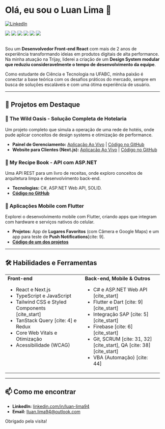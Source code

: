 # Olá, eu sou o Luan Lima 👋

<p align="left">
  <a href="https://www.linkedin.com/in/luan-lima94/" target="_blank"><img src="https://img.shields.io/badge/LinkedIn-0077B5?style=for-the-badge&logo=linkedin&logoColor=white" alt="LinkedIn"></a>
</p>

<div align="left"> 
  <img src="https://img.shields.io/badge/React-20232A?style=for-the-badge&logo=react&logoColor=61DAFB" />
  <img src="https://img.shields.io/badge/TypeScript-007ACC?style=for-the-badge&logo=typescript&logoColor=white" />
  <img src="https://img.shields.io/badge/Next.js-000000?style=for-the-badge&logo=nextdotjs&logoColor=white" />
  <img src="https://img.shields.io/badge/C%23-239120?style=for-the-badge&logo=c-sharp&logoColor=white" />
  <img src="https://img.shields.io/badge/.NET-512BD4?style=for-the-badge&logo=dotnet&logoColor=white" />
  <img src="https://img.shields.io/badge/Flutter-02569B?style=for-the-badge&logo=flutter&logoColor=white" />
</div>

<br>

Sou um **Desenvolvedor Front-end React** com mais de 2 anos de experiência transformando ideias em produtos digitais de alta performance. Na minha atuação na Trijay, liderei a criação de um **Design System modular que reduziu consideravelmente o tempo de desenvolvimento da equipe**.

Como estudante de Ciência e Tecnologia na UFABC, minha paixão é conectar a base teórica com os desafios práticos do mercado, sempre em busca de soluções escaláveis e com uma ótima experiência de usuário.



---

## 🚀 Projetos em Destaque

### 🏨 The Wild Oasis - Solução Completa de Hotelaria

Um projeto completo que simula a operação de uma rede de hotéis, onde pude aplicar conceitos de design systems e otimização de performance.

- **Painel de Gerenciamento:** [Aplicação Ao Vivo](https://the-wild-oasis-brown-kappa.vercel.app/dashboard) | [Código no GitHub](https://github.com/lluan4/the-wild-oasis)
- **Website para Clientes (Next.js):** [Aplicação Ao Vivo](https://the-wild-oasis-website-pi.vercel.app/) | [Código no GitHub](https://github.com/lluan4/the-wild-oasis-website)

### 📖 My Recipe Book - API com ASP.NET

Uma API REST para um livro de receitas, onde exploro conceitos de arquitetura limpa e desenvolvimento back-end.

- **Tecnologias:** C#, ASP.NET Web API, SOLID.
- **[Código no GitHub](https://github.com/lluan4/my-recipe-book)**

### 📱 Aplicações Mobile com Flutter

Explorei o desenvolvimento mobile com Flutter, criando apps que integram com hardware e serviços nativos do celular.

- **Projetos:** App de **Lugares Favoritos** (com Câmera e Google Maps) e um app para teste de **Push Notifications**[cite: 9].
- **[Código de um dos projetos](https://github.com/lluan4/favorite_places_app)**

---

## 🛠️ Habilidades e Ferramentas

<table>
  <tr>
    <td valign="top" width="50%">
      <strong>Front-end</strong>
      <ul>
        <li>React e Next.js</li>
        <li>TypeScript e JavaScript</li>
        <li>Tailwind CSS e Styled Components</li>
        [cite_start]<li>TanStack Query [cite: 4] e Redux</li>
        <li>Core Web Vitals e Otimização</li>
        <li>Acessibilidade (WCAG)</li>
      </ul>
    </td>
    <td valign="top" width="50%">
      <strong>Back-end, Mobile & Outros</strong>
      <ul>
        <li>C# e ASP.NET Web API</li>
        [cite_start]<li>Flutter e Dart [cite: 9]</li>
        [cite_start]<li>Integração SAP [cite: 5]</li>
        [cite_start]<li>Firebase [cite: 6]</li>
        [cite_start]<li>Git, SCRUM [cite: 31, 32][cite_start], QA [cite: 38]</li>
        [cite_start]<li>VBA (Automação) [cite: 44]</li>
      </ul>
    </td>
  </tr>
</table>

---

## 📫 Como me encontrar

- **LinkedIn:** [linkedin.com/in/luan-lima94](https://www.linkedin.com/in/luan-lima94) 
- **Email:** [Iluan.lima94@outlook.com](mailto:Iluan.lima94@outlook.com) 

Obrigado pela visita!
